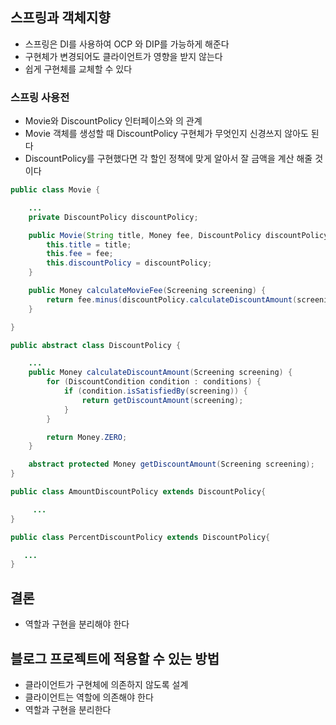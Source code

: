 ## 스프링과 객체지향

- 스프링은 DI를 사용하여 OCP 와 DIP를 가능하게 해준다
- 구현체가 변경되어도 클라이언트가 영향을 받지 않는다
- 쉽게 구현체를 교체할 수 있다

### 스프링 사용전

- Movie와 DiscountPolicy 인터페이스와 의 관계
- Movie 객체를 생성할 때 DiscountPolicy 구현체가 무엇인지 신경쓰지 않아도 된다
- DiscountPolicy를 구현했다면 각 할인 정책에 맞게 알아서 잘 금액을 계산 해줄 것이다

```java
public class Movie {

    ...
    private DiscountPolicy discountPolicy;

    public Movie(String title, Money fee, DiscountPolicy discountPolicy) {
        this.title = title;
        this.fee = fee;
        this.discountPolicy = discountPolicy;
    }

    public Money calculateMovieFee(Screening screening) {
        return fee.minus(discountPolicy.calculateDiscountAmount(screening));
    }

}
```

```java
public abstract class DiscountPolicy {

    ...
    public Money calculateDiscountAmount(Screening screening) {
        for (DiscountCondition condition : conditions) {
            if (condition.isSatisfiedBy(screening)) {
                return getDiscountAmount(screening);
            }
        }

        return Money.ZERO;
    }

    abstract protected Money getDiscountAmount(Screening screening);
}
```

```java
public class AmountDiscountPolicy extends DiscountPolicy{

	 ...
}
```

```java
public class PercentDiscountPolicy extends DiscountPolicy{

   ...
}
```

## 결론

- 역할과 구현을 분리해야 한다

## 블로그 프로젝트에 적용할 수 있는 방법

- 클라이언트가 구현체에 의존하지 않도록 설계
- 클라이언트는 역할에 의존해야 한다
- 역할과 구현을 분리한다